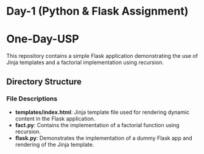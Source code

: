 # Day-1 (Python & Flask Assignment)

# One-Day-USP

This repository contains a simple Flask application demonstrating the use of Jinja templates and a factorial implementation using recursion.

## Directory Structure


### File Descriptions

- **templates/index.html**: Jinja template file used for rendering dynamic content in the Flask application.
- **fact.py**: Contains the implementation of a factorial function using recursion.
- **flask.py**: Demonstrates the implementation of a dummy Flask app and rendering of the Jinja template.
